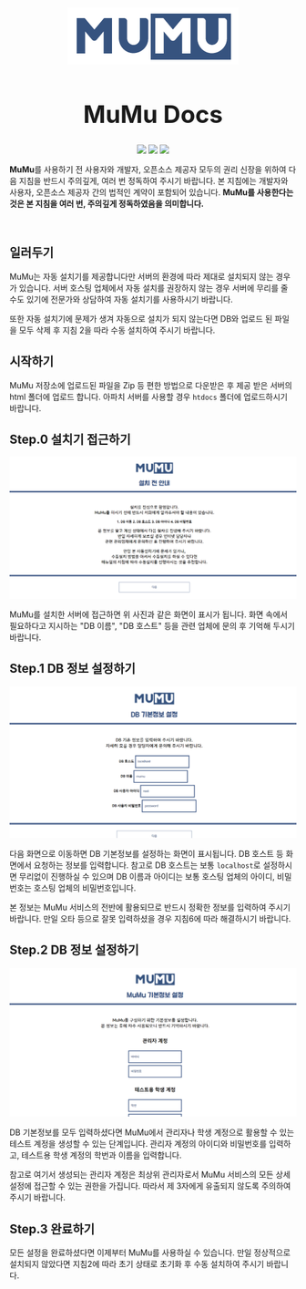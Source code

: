 <p align="center">
    <img src="https://github.com/joongiHong/mumu/blob/master/image/logo.png?raw=true" width="300">
    <h1 align="center" style="font-size: 3em;">MuMu Docs</h1>
    <p align="center">
        <img src="https://img.shields.io/badge/python-v3.7-blue">
        <img src="https://img.shields.io/badge/license-MIT-green">
        <img src="https://img.shields.io/badge/test-passing-brightgreen">
    </p>
    <p><b>MuMu</b>를 사용하기 전 사용자와 개발자, 오픈소스 제공자 모두의 권리 신장을 위하여 다음 지침을 반드시 주의깊게, 여러 번 정독하여 주시기 바랍니다. 본 지침에는 개발자와 사용자, 오픈소스 제공자 간의 법적인 계약이 포함되어 있습니다. <b>MuMu를 사용한다는 것은 본 지침을 여러 번, 주의깊게 정독하였음을 의미합니다.</b></p>
</p>

<br/>

## 일러두기

MuMu는 자동 설치기를 제공합니다만 서버의 환경에 따라 제대로 설치되지 않는 경우가 있습니다. 서버 호스팅 업체에서 자동 설치를 권장하지 않는 경우 서버에 무리를 줄 수도 있기에 전문가와 상담하여 자동 설치기를 사용하시기 바랍니다.

또한 자동 설치기에 문제가 생겨 자동으로 설치가 되지 않는다면 DB와 업로드 된 파일을 모두 삭제 후 지침 2을 따라 수동 설치하여 주시기 바랍니다.

## 시작하기

MuMu 저장소에 업로드된 파일을 Zip 등 편한 방법으로 다운받은 후 제공 받은 서버의 html 폴더에 업로드 합니다. 아파치 서버를 사용할 경우 `htdocs` 폴더에 업로드하시기 바랍니다.

## Step.0 설치기 접근하기

<img src="image/1-1.png">

MuMu를 설치한 서버에 접근하면 위 사진과 같은 화면이 표시가 됩니다. 화면 속에서 필요하다고 지시하는 "DB 이름", "DB 호스트" 등을 관련 업체에 문의 후 기억해 두시기 바랍니다.

## Step.1 DB 정보 설정하기

<img src="image/1-2.png">

다음 화면으로 이동하면 DB 기본정보를 설정하는 화면이 표시됩니다. DB 호스트 등 화면에서 요청하는 정보를 입력합니다. 참고로 DB 호스트는 보통 `localhost`로 설정하시면 무리없이 진행하실 수 있으며 DB 이름과 아이디는 보통 호스팅 업체의 아이디, 비밀번호는 호스팅 업체의 비밀번호입니다.

본 정보는 MuMu 서비스의 전반에 활용되므로 반드시 정확한 정보를 입력하여 주시기 바랍니다. 만일 오타 등으로 잘못 입력하셨을 경우 지침6에 따라 해결하시기 바랍니다.

## Step.2 DB 정보 설정하기

<img src="image/1-3.png">

DB 기본정보를 모두 입력하셨다면 MuMu에서 관리자나 학생 계정으로 활용할 수 있는 테스트 계정을 생성할 수 있는 단계입니다. 관리자 계정의 아이디와 비밀번호를 입력하고, 테스트용 학생 계정의 학번과 이름을 입력합니다.

참고로 여기서 생성되는 관리자 계정은 최상위 관리자로서 MuMu 서비스의 모든 상세설정에 접근할 수 있는 권한을 가집니다. 따라서 제 3자에게 유출되지 않도록 주의하여 주시기 바랍니다.

## Step.3 완료하기

모든 설정을 완료하셨다면 이제부터 MuMu를 사용하실 수 있습니다. 만일 정상적으로 설치되지 않았다면 지침2에 따라 초기 상태로 초기화 후 수동 설치하여 주시기 바랍니다.
